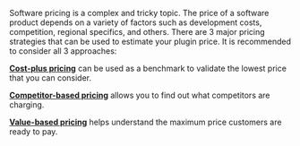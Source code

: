 [//]: # (title:Software Pricing Strategies)

Software pricing is a complex and tricky topic. The price of a software product depends on a variety of factors such as development costs, competition, regional specifics, and others. There are 3 major pricing strategies that can be used to estimate your plugin price. It is recommended to consider all 3 approaches:

[**Cost-plus pricing**]() can be used as a benchmark to validate the lowest price that you can consider.

[**Competitor-based pricing**]() allows you to find out what competitors are charging.

[**Value-based pricing**]() helps understand the maximum price customers are ready to pay.
